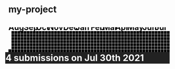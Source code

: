 # my-project
<h1>
  <div class="ant-card-body"><svg class="react-calendar-heatmap" viewBox="0 0 582 90"><g transform="translate(0, 0)" class="react-calendar-heatmap-month-labels"><text x="0" y="10" class="react-calendar-heatmap-month-label">Aug</text><text x="55" y="10" class="react-calendar-heatmap-month-label">Sep</text><text x="99" y="10" class="react-calendar-heatmap-month-label">Oct</text><text x="143" y="10" class="react-calendar-heatmap-month-label">Nov</text><text x="198" y="10" class="react-calendar-heatmap-month-label">Dec</text><text x="242" y="10" class="react-calendar-heatmap-month-label">Jan</text><text x="297" y="10" class="react-calendar-heatmap-month-label">Feb</text><text x="341" y="10" class="react-calendar-heatmap-month-label">Mar</text><text x="385" y="10" class="react-calendar-heatmap-month-label">Apr</text><text x="429" y="10" class="react-calendar-heatmap-month-label">May</text><text x="484" y="10" class="react-calendar-heatmap-month-label">Jun</text><text x="528" y="10" class="react-calendar-heatmap-month-label">Jul</text></g><g transform="translate(0, 14)" class="react-calendar-heatmap-all-weeks"><g transform="translate(0, 0)" class="react-calendar-heatmap-week"><rect width="10" height="10" x="0" y="66" class="color-empty"><title></title></rect></g><g transform="translate(11, 0)" class="react-calendar-heatmap-week"><rect width="10" height="10" x="0" y="0" class="color-empty"><title></title></rect><rect width="10" height="10" x="0" y="11" class="color-empty"><title></title></rect><rect width="10" height="10" x="0" y="22" class="color-empty"><title></title></rect><rect width="10" height="10" x="0" y="33" class="color-empty"><title></title></rect><rect width="10" height="10" x="0" y="44" class="color-empty"><title></title></rect><rect width="10" height="10" x="0" y="55" class="color-empty"><title></title></rect><rect width="10" height="10" x="0" y="66" class="color-github-4" data-tip="21 submissions on Aug 8th 2020" currentItem="false"><title></title></rect></g><g transform="translate(22, 0)" class="react-calendar-heatmap-week"><rect width="10" height="10" x="0" y="0" class="color-empty"><title></title></rect><rect width="10" height="10" x="0" y="11" class="color-empty"><title></title></rect><rect width="10" height="10" x="0" y="22" class="color-empty"><title></title></rect><rect width="10" height="10" x="0" y="33" class="color-empty"><title></title></rect><rect width="10" height="10" x="0" y="44" class="color-empty"><title></title></rect><rect width="10" height="10" x="0" y="55" class="color-empty"><title></title></rect><rect width="10" height="10" x="0" y="66" class="color-empty"><title></title></rect></g><g transform="translate(33, 0)" class="react-calendar-heatmap-week"><rect width="10" height="10" x="0" y="0" class="color-empty"><title></title></rect><rect width="10" height="10" x="0" y="11" class="color-empty"><title></title></rect><rect width="10" height="10" x="0" y="22" class="color-empty"><title></title></rect><rect width="10" height="10" x="0" y="33" class="color-empty"><title></title></rect><rect width="10" height="10" x="0" y="44" class="color-empty"><title></title></rect><rect width="10" height="10" x="0" y="55" class="color-empty"><title></title></rect><rect width="10" height="10" x="0" y="66" class="color-github-1" data-tip="1 submission on Aug 22nd 2020" currentItem="false"><title></title></rect></g><g transform="translate(44, 0)" class="react-calendar-heatmap-week"><rect width="10" height="10" x="0" y="0" class="color-empty"><title></title></rect><rect width="10" height="10" x="0" y="11" class="color-empty"><title></title></rect><rect width="10" height="10" x="0" y="22" class="color-empty"><title></title></rect><rect width="10" height="10" x="0" y="33" class="color-empty"><title></title></rect><rect width="10" height="10" x="0" y="44" class="color-empty"><title></title></rect><rect width="10" height="10" x="0" y="55" class="color-empty"><title></title></rect><rect width="10" height="10" x="0" y="66" class="color-empty"><title></title></rect></g><g transform="translate(55, 0)" class="react-calendar-heatmap-week"><rect width="10" height="10" x="0" y="0" class="color-empty"><title></title></rect><rect width="10" height="10" x="0" y="11" class="color-empty"><title></title></rect><rect width="10" height="10" x="0" y="22" class="color-empty"><title></title></rect><rect width="10" height="10" x="0" y="33" class="color-empty"><title></title></rect><rect width="10" height="10" x="0" y="44" class="color-empty"><title></title></rect><rect width="10" height="10" x="0" y="55" class="color-empty"><title></title></rect><rect width="10" height="10" x="0" y="66" class="color-empty"><title></title></rect></g><g transform="translate(66, 0)" class="react-calendar-heatmap-week"><rect width="10" height="10" x="0" y="0" class="color-empty"><title></title></rect><rect width="10" height="10" x="0" y="11" class="color-empty"><title></title></rect><rect width="10" height="10" x="0" y="22" class="color-empty"><title></title></rect><rect width="10" height="10" x="0" y="33" class="color-empty"><title></title></rect><rect width="10" height="10" x="0" y="44" class="color-empty"><title></title></rect><rect width="10" height="10" x="0" y="55" class="color-empty"><title></title></rect><rect width="10" height="10" x="0" y="66" class="color-empty"><title></title></rect></g><g transform="translate(77, 0)" class="react-calendar-heatmap-week"><rect width="10" height="10" x="0" y="0" class="color-empty"><title></title></rect><rect width="10" height="10" x="0" y="11" class="color-empty"><title></title></rect><rect width="10" height="10" x="0" y="22" class="color-empty"><title></title></rect><rect width="10" height="10" x="0" y="33" class="color-empty"><title></title></rect><rect width="10" height="10" x="0" y="44" class="color-empty"><title></title></rect><rect width="10" height="10" x="0" y="55" class="color-empty"><title></title></rect><rect width="10" height="10" x="0" y="66" class="color-empty"><title></title></rect></g><g transform="translate(88, 0)" class="react-calendar-heatmap-week"><rect width="10" height="10" x="0" y="0" class="color-empty"><title></title></rect><rect width="10" height="10" x="0" y="11" class="color-empty"><title></title></rect><rect width="10" height="10" x="0" y="22" class="color-empty"><title></title></rect><rect width="10" height="10" x="0" y="33" class="color-empty"><title></title></rect><rect width="10" height="10" x="0" y="44" class="color-empty"><title></title></rect><rect width="10" height="10" x="0" y="55" class="color-empty"><title></title></rect><rect width="10" height="10" x="0" y="66" class="color-empty"><title></title></rect></g><g transform="translate(99, 0)" class="react-calendar-heatmap-week"><rect width="10" height="10" x="0" y="0" class="color-empty"><title></title></rect><rect width="10" height="10" x="0" y="11" class="color-empty"><title></title></rect><rect width="10" height="10" x="0" y="22" class="color-empty"><title></title></rect><rect width="10" height="10" x="0" y="33" class="color-empty"><title></title></rect><rect width="10" height="10" x="0" y="44" class="color-empty"><title></title></rect><rect width="10" height="10" x="0" y="55" class="color-empty"><title></title></rect><rect width="10" height="10" x="0" y="66" class="color-empty"><title></title></rect></g><g transform="translate(110, 0)" class="react-calendar-heatmap-week"><rect width="10" height="10" x="0" y="0" class="color-empty"><title></title></rect><rect width="10" height="10" x="0" y="11" class="color-empty"><title></title></rect><rect width="10" height="10" x="0" y="22" class="color-empty"><title></title></rect><rect width="10" height="10" x="0" y="33" class="color-empty"><title></title></rect><rect width="10" height="10" x="0" y="44" class="color-empty"><title></title></rect><rect width="10" height="10" x="0" y="55" class="color-empty"><title></title></rect><rect width="10" height="10" x="0" y="66" class="color-empty"><title></title></rect></g><g transform="translate(121, 0)" class="react-calendar-heatmap-week"><rect width="10" height="10" x="0" y="0" class="color-empty"><title></title></rect><rect width="10" height="10" x="0" y="11" class="color-empty"><title></title></rect><rect width="10" height="10" x="0" y="22" class="color-github-1" data-tip="1 submission on Oct 13th 2020" currentItem="false"><title></title></rect><rect width="10" height="10" x="0" y="33" class="color-empty"><title></title></rect><rect width="10" height="10" x="0" y="44" class="color-github-4" data-tip="12 submissions on Oct 15th 2020" currentItem="false"><title></title></rect><rect width="10" height="10" x="0" y="55" class="color-github-4" data-tip="33 submissions on Oct 16th 2020" currentItem="false"><title></title></rect><rect width="10" height="10" x="0" y="66" class="color-empty"><title></title></rect></g><g transform="translate(132, 0)" class="react-calendar-heatmap-week"><rect width="10" height="10" x="0" y="0" class="color-github-1" data-tip="1 submission on Oct 18th 2020" currentItem="false"><title></title></rect><rect width="10" height="10" x="0" y="11" class="color-github-3" data-tip="2 submissions on Oct 19th 2020" currentItem="false"><title></title></rect><rect width="10" height="10" x="0" y="22" class="color-empty"><title></title></rect><rect width="10" height="10" x="0" y="33" class="color-empty"><title></title></rect><rect width="10" height="10" x="0" y="44" class="color-empty"><title></title></rect><rect width="10" height="10" x="0" y="55" class="color-empty"><title></title></rect><rect width="10" height="10" x="0" y="66" class="color-empty"><title></title></rect></g><g transform="translate(143, 0)" class="react-calendar-heatmap-week"><rect width="10" height="10" x="0" y="0" class="color-empty"><title></title></rect><rect width="10" height="10" x="0" y="11" class="color-empty"><title></title></rect><rect width="10" height="10" x="0" y="22" class="color-empty"><title></title></rect><rect width="10" height="10" x="0" y="33" class="color-empty"><title></title></rect><rect width="10" height="10" x="0" y="44" class="color-empty"><title></title></rect><rect width="10" height="10" x="0" y="55" class="color-empty"><title></title></rect><rect width="10" height="10" x="0" y="66" class="color-empty"><title></title></rect></g><g transform="translate(154, 0)" class="react-calendar-heatmap-week"><rect width="10" height="10" x="0" y="0" class="color-empty"><title></title></rect><rect width="10" height="10" x="0" y="11" class="color-github-1" data-tip="1 submission on Nov 2nd 2020" currentItem="false"><title></title></rect><rect width="10" height="10" x="0" y="22" class="color-github-3" data-tip="2 submissions on Nov 3rd 2020" currentItem="false"><title></title></rect><rect width="10" height="10" x="0" y="33" class="color-github-4" data-tip="4 submissions on Nov 4th 2020" currentItem="false"><title></title></rect><rect width="10" height="10" x="0" y="44" class="color-github-1" data-tip="1 submission on Nov 5th 2020" currentItem="false"><title></title></rect><rect width="10" height="10" x="0" y="55" class="color-github-1" data-tip="1 submission on Nov 6th 2020" currentItem="false"><title></title></rect><rect width="10" height="10" x="0" y="66" class="color-github-3" data-tip="2 submissions on Nov 7th 2020" currentItem="false"><title></title></rect></g><g transform="translate(165, 0)" class="react-calendar-heatmap-week"><rect width="10" height="10" x="0" y="0" class="color-github-3" data-tip="2 submissions on Nov 8th 2020" currentItem="false"><title></title></rect><rect width="10" height="10" x="0" y="11" class="color-empty"><title></title></rect><rect width="10" height="10" x="0" y="22" class="color-github-3" data-tip="2 submissions on Nov 10th 2020" currentItem="false"><title></title></rect><rect width="10" height="10" x="0" y="33" class="color-empty"><title></title></rect><rect width="10" height="10" x="0" y="44" class="color-github-4" data-tip="5 submissions on Nov 12th 2020" currentItem="false"><title></title></rect><rect width="10" height="10" x="0" y="55" class="color-github-3" data-tip="2 submissions on Nov 13th 2020" currentItem="false"><title></title></rect><rect width="10" height="10" x="0" y="66" class="color-empty"><title></title></rect></g><g transform="translate(176, 0)" class="react-calendar-heatmap-week"><rect width="10" height="10" x="0" y="0" class="color-empty"><title></title></rect><rect width="10" height="10" x="0" y="11" class="color-github-1" data-tip="1 submission on Nov 16th 2020" currentItem="false"><title></title></rect><rect width="10" height="10" x="0" y="22" class="color-empty"><title></title></rect><rect width="10" height="10" x="0" y="33" class="color-empty"><title></title></rect><rect width="10" height="10" x="0" y="44" class="color-empty"><title></title></rect><rect width="10" height="10" x="0" y="55" class="color-empty"><title></title></rect><rect width="10" height="10" x="0" y="66" class="color-empty"><title></title></rect></g><g transform="translate(187, 0)" class="react-calendar-heatmap-week"><rect width="10" height="10" x="0" y="0" class="color-empty"><title></title></rect><rect width="10" height="10" x="0" y="11" class="color-empty"><title></title></rect><rect width="10" height="10" x="0" y="22" class="color-empty"><title></title></rect><rect width="10" height="10" x="0" y="33" class="color-empty"><title></title></rect><rect width="10" height="10" x="0" y="44" class="color-empty"><title></title></rect><rect width="10" height="10" x="0" y="55" class="color-empty"><title></title></rect><rect width="10" height="10" x="0" y="66" class="color-empty"><title></title></rect></g><g transform="translate(198, 0)" class="react-calendar-heatmap-week"><rect width="10" height="10" x="0" y="0" class="color-empty"><title></title></rect><rect width="10" height="10" x="0" y="11" class="color-empty"><title></title></rect><rect width="10" height="10" x="0" y="22" class="color-github-1" data-tip="1 submission on Dec 1st 2020" currentItem="false"><title></title></rect><rect width="10" height="10" x="0" y="33" class="color-github-4" data-tip="5 submissions on Dec 2nd 2020" currentItem="false"><title></title></rect><rect width="10" height="10" x="0" y="44" class="color-github-1" data-tip="1 submission on Dec 3rd 2020" currentItem="false"><title></title></rect><rect width="10" height="10" x="0" y="55" class="color-github-1" data-tip="1 submission on Dec 4th 2020" currentItem="false"><title></title></rect><rect width="10" height="10" x="0" y="66" class="color-empty"><title></title></rect></g><g transform="translate(209, 0)" class="react-calendar-heatmap-week"><rect width="10" height="10" x="0" y="0" class="color-github-4" data-tip="4 submissions on Dec 6th 2020" currentItem="false"><title></title></rect><rect width="10" height="10" x="0" y="11" class="color-github-3" data-tip="2 submissions on Dec 7th 2020" currentItem="false"><title></title></rect><rect width="10" height="10" x="0" y="22" class="color-github-1" data-tip="1 submission on Dec 8th 2020" currentItem="false"><title></title></rect><rect width="10" height="10" x="0" y="33" class="color-github-3" data-tip="2 submissions on Dec 9th 2020" currentItem="false"><title></title></rect><rect width="10" height="10" x="0" y="44" class="color-github-4" data-tip="4 submissions on Dec 10th 2020" currentItem="false"><title></title></rect><rect width="10" height="10" x="0" y="55" class="color-empty"><title></title></rect><rect width="10" height="10" x="0" y="66" class="color-empty"><title></title></rect></g><g transform="translate(220, 0)" class="react-calendar-heatmap-week"><rect width="10" height="10" x="0" y="0" class="color-github-1" data-tip="1 submission on Dec 13th 2020" currentItem="false"><title></title></rect><rect width="10" height="10" x="0" y="11" class="color-github-1" data-tip="1 submission on Dec 14th 2020" currentItem="false"><title></title></rect><rect width="10" height="10" x="0" y="22" class="color-empty"><title></title></rect><rect width="10" height="10" x="0" y="33" class="color-github-1" data-tip="1 submission on Dec 16th 2020" currentItem="false"><title></title></rect><rect width="10" height="10" x="0" y="44" class="color-github-1" data-tip="1 submission on Dec 17th 2020" currentItem="false"><title></title></rect><rect width="10" height="10" x="0" y="55" class="color-empty"><title></title></rect><rect width="10" height="10" x="0" y="66" class="color-github-1" data-tip="1 submission on Dec 19th 2020" currentItem="false"><title></title></rect></g><g transform="translate(231, 0)" class="react-calendar-heatmap-week"><rect width="10" height="10" x="0" y="0" class="color-github-1" data-tip="1 submission on Dec 20th 2020" currentItem="false"><title></title></rect><rect width="10" height="10" x="0" y="11" class="color-github-1" data-tip="1 submission on Dec 21st 2020" currentItem="false"><title></title></rect><rect width="10" height="10" x="0" y="22" class="color-github-3" data-tip="2 submissions on Dec 22nd 2020" currentItem="false"><title></title></rect><rect width="10" height="10" x="0" y="33" class="color-github-1" data-tip="1 submission on Dec 23rd 2020" currentItem="false"><title></title></rect><rect width="10" height="10" x="0" y="44" class="color-empty"><title></title></rect><rect width="10" height="10" x="0" y="55" class="color-github-3" data-tip="2 submissions on Dec 25th 2020" currentItem="false"><title></title></rect><rect width="10" height="10" x="0" y="66" class="color-empty"><title></title></rect></g><g transform="translate(242, 0)" class="react-calendar-heatmap-week"><rect width="10" height="10" x="0" y="0" class="color-github-1" data-tip="1 submission on Dec 27th 2020" currentItem="false"><title></title></rect><rect width="10" height="10" x="0" y="11" class="color-github-1" data-tip="1 submission on Dec 28th 2020" currentItem="false"><title></title></rect><rect width="10" height="10" x="0" y="22" class="color-github-1" data-tip="1 submission on Dec 29th 2020" currentItem="false"><title></title></rect><rect width="10" height="10" x="0" y="33" class="color-github-3" data-tip="2 submissions on Dec 30th 2020" currentItem="false"><title></title></rect><rect width="10" height="10" x="0" y="44" class="color-github-1" data-tip="1 submission on Dec 31st 2020" currentItem="false"><title></title></rect><rect width="10" height="10" x="0" y="55" class="color-github-1" data-tip="1 submission on Jan 1st 2021" currentItem="false"><title></title></rect><rect width="10" height="10" x="0" y="66" class="color-github-1" data-tip="1 submission on Jan 2nd 2021" currentItem="false"><title></title></rect></g><g transform="translate(253, 0)" class="react-calendar-heatmap-week"><rect width="10" height="10" x="0" y="0" class="color-github-1" data-tip="1 submission on Jan 3rd 2021" currentItem="false"><title></title></rect><rect width="10" height="10" x="0" y="11" class="color-empty"><title></title></rect><rect width="10" height="10" x="0" y="22" class="color-empty"><title></title></rect><rect width="10" height="10" x="0" y="33" class="color-github-1" data-tip="1 submission on Jan 6th 2021" currentItem="false"><title></title></rect><rect width="10" height="10" x="0" y="44" class="color-github-1" data-tip="1 submission on Jan 7th 2021" currentItem="false"><title></title></rect><rect width="10" height="10" x="0" y="55" class="color-github-1" data-tip="1 submission on Jan 8th 2021" currentItem="false"><title></title></rect><rect width="10" height="10" x="0" y="66" class="color-empty"><title></title></rect></g><g transform="translate(264, 0)" class="react-calendar-heatmap-week"><rect width="10" height="10" x="0" y="0" class="color-empty"><title></title></rect><rect width="10" height="10" x="0" y="11" class="color-empty"><title></title></rect><rect width="10" height="10" x="0" y="22" class="color-github-1" data-tip="1 submission on Jan 12th 2021" currentItem="false"><title></title></rect><rect width="10" height="10" x="0" y="33" class="color-github-1" data-tip="1 submission on Jan 13th 2021" currentItem="false"><title></title></rect><rect width="10" height="10" x="0" y="44" class="color-github-1" data-tip="1 submission on Jan 14th 2021" currentItem="false"><title></title></rect><rect width="10" height="10" x="0" y="55" class="color-empty"><title></title></rect><rect width="10" height="10" x="0" y="66" class="color-github-3" data-tip="2 submissions on Jan 16th 2021" currentItem="false"><title></title></rect></g><g transform="translate(275, 0)" class="react-calendar-heatmap-week"><rect width="10" height="10" x="0" y="0" class="color-empty"><title></title></rect><rect width="10" height="10" x="0" y="11" class="color-empty"><title></title></rect><rect width="10" height="10" x="0" y="22" class="color-github-1" data-tip="1 submission on Jan 19th 2021" currentItem="false"><title></title></rect><rect width="10" height="10" x="0" y="33" class="color-empty"><title></title></rect><rect width="10" height="10" x="0" y="44" class="color-empty"><title></title></rect><rect width="10" height="10" x="0" y="55" class="color-empty"><title></title></rect><rect width="10" height="10" x="0" y="66" class="color-empty"><title></title></rect></g><g transform="translate(286, 0)" class="react-calendar-heatmap-week"><rect width="10" height="10" x="0" y="0" class="color-empty"><title></title></rect><rect width="10" height="10" x="0" y="11" class="color-github-1" data-tip="1 submission on Jan 25th 2021" currentItem="false"><title></title></rect><rect width="10" height="10" x="0" y="22" class="color-empty"><title></title></rect><rect width="10" height="10" x="0" y="33" class="color-empty"><title></title></rect><rect width="10" height="10" x="0" y="44" class="color-empty"><title></title></rect><rect width="10" height="10" x="0" y="55" class="color-empty"><title></title></rect><rect width="10" height="10" x="0" y="66" class="color-empty"><title></title></rect></g><g transform="translate(297, 0)" class="react-calendar-heatmap-week"><rect width="10" height="10" x="0" y="0" class="color-empty"><title></title></rect><rect width="10" height="10" x="0" y="11" class="color-github-1" data-tip="1 submission on Feb 1st 2021" currentItem="false"><title></title></rect><rect width="10" height="10" x="0" y="22" class="color-empty"><title></title></rect><rect width="10" height="10" x="0" y="33" class="color-empty"><title></title></rect><rect width="10" height="10" x="0" y="44" class="color-empty"><title></title></rect><rect width="10" height="10" x="0" y="55" class="color-empty"><title></title></rect><rect width="10" height="10" x="0" y="66" class="color-empty"><title></title></rect></g><g transform="translate(308, 0)" class="react-calendar-heatmap-week"><rect width="10" height="10" x="0" y="0" class="color-empty"><title></title></rect><rect width="10" height="10" x="0" y="11" class="color-empty"><title></title></rect><rect width="10" height="10" x="0" y="22" class="color-empty"><title></title></rect><rect width="10" height="10" x="0" y="33" class="color-empty"><title></title></rect><rect width="10" height="10" x="0" y="44" class="color-empty"><title></title></rect><rect width="10" height="10" x="0" y="55" class="color-empty"><title></title></rect><rect width="10" height="10" x="0" y="66" class="color-empty"><title></title></rect></g><g transform="translate(319, 0)" class="react-calendar-heatmap-week"><rect width="10" height="10" x="0" y="0" class="color-empty"><title></title></rect><rect width="10" height="10" x="0" y="11" class="color-empty"><title></title></rect><rect width="10" height="10" x="0" y="22" class="color-empty"><title></title></rect><rect width="10" height="10" x="0" y="33" class="color-empty"><title></title></rect><rect width="10" height="10" x="0" y="44" class="color-empty"><title></title></rect><rect width="10" height="10" x="0" y="55" class="color-empty"><title></title></rect><rect width="10" height="10" x="0" y="66" class="color-empty"><title></title></rect></g><g transform="translate(330, 0)" class="react-calendar-heatmap-week"><rect width="10" height="10" x="0" y="0" class="color-empty"><title></title></rect><rect width="10" height="10" x="0" y="11" class="color-empty"><title></title></rect><rect width="10" height="10" x="0" y="22" class="color-empty"><title></title></rect><rect width="10" height="10" x="0" y="33" class="color-empty"><title></title></rect><rect width="10" height="10" x="0" y="44" class="color-empty"><title></title></rect><rect width="10" height="10" x="0" y="55" class="color-empty"><title></title></rect><rect width="10" height="10" x="0" y="66" class="color-empty"><title></title></rect></g><g transform="translate(341, 0)" class="react-calendar-heatmap-week"><rect width="10" height="10" x="0" y="0" class="color-empty"><title></title></rect><rect width="10" height="10" x="0" y="11" class="color-empty"><title></title></rect><rect width="10" height="10" x="0" y="22" class="color-github-4" data-tip="4 submissions on Mar 2nd 2021" currentItem="false"><title></title></rect><rect width="10" height="10" x="0" y="33" class="color-github-1" data-tip="1 submission on Mar 3rd 2021" currentItem="false"><title></title></rect><rect width="10" height="10" x="0" y="44" class="color-github-1" data-tip="1 submission on Mar 4th 2021" currentItem="false"><title></title></rect><rect width="10" height="10" x="0" y="55" class="color-github-1" data-tip="1 submission on Mar 5th 2021" currentItem="false"><title></title></rect><rect width="10" height="10" x="0" y="66" class="color-empty"><title></title></rect></g><g transform="translate(352, 0)" class="react-calendar-heatmap-week"><rect width="10" height="10" x="0" y="0" class="color-github-3" data-tip="2 submissions on Mar 7th 2021" currentItem="false"><title></title></rect><rect width="10" height="10" x="0" y="11" class="color-empty"><title></title></rect><rect width="10" height="10" x="0" y="22" class="color-github-3" data-tip="2 submissions on Mar 9th 2021" currentItem="false"><title></title></rect><rect width="10" height="10" x="0" y="33" class="color-empty"><title></title></rect><rect width="10" height="10" x="0" y="44" class="color-github-3" data-tip="2 submissions on Mar 11th 2021" currentItem="false"><title></title></rect><rect width="10" height="10" x="0" y="55" class="color-empty"><title></title></rect><rect width="10" height="10" x="0" y="66" class="color-github-1" data-tip="1 submission on Mar 13th 2021" currentItem="false"><title></title></rect></g><g transform="translate(363, 0)" class="react-calendar-heatmap-week"><rect width="10" height="10" x="0" y="0" class="color-github-1" data-tip="1 submission on Mar 14th 2021" currentItem="false"><title></title></rect><rect width="10" height="10" x="0" y="11" class="color-empty"><title></title></rect><rect width="10" height="10" x="0" y="22" class="color-github-1" data-tip="1 submission on Mar 16th 2021" currentItem="false"><title></title></rect><rect width="10" height="10" x="0" y="33" class="color-github-1" data-tip="1 submission on Mar 17th 2021" currentItem="false"><title></title></rect><rect width="10" height="10" x="0" y="44" class="color-github-1" data-tip="1 submission on Mar 18th 2021" currentItem="false"><title></title></rect><rect width="10" height="10" x="0" y="55" class="color-empty"><title></title></rect><rect width="10" height="10" x="0" y="66" class="color-empty"><title></title></rect></g><g transform="translate(374, 0)" class="react-calendar-heatmap-week"><rect width="10" height="10" x="0" y="0" class="color-github-3" data-tip="3 submissions on Mar 21st 2021" currentItem="false"><title></title></rect><rect width="10" height="10" x="0" y="11" class="color-empty"><title></title></rect><rect width="10" height="10" x="0" y="22" class="color-github-1" data-tip="1 submission on Mar 23rd 2021" currentItem="false"><title></title></rect><rect width="10" height="10" x="0" y="33" class="color-github-1" data-tip="1 submission on Mar 24th 2021" currentItem="false"><title></title></rect><rect width="10" height="10" x="0" y="44" class="color-github-1" data-tip="1 submission on Mar 25th 2021" currentItem="false"><title></title></rect><rect width="10" height="10" x="0" y="55" class="color-empty"><title></title></rect><rect width="10" height="10" x="0" y="66" class="color-github-1" data-tip="1 submission on Mar 27th 2021" currentItem="false"><title></title></rect></g><g transform="translate(385, 0)" class="react-calendar-heatmap-week"><rect width="10" height="10" x="0" y="0" class="color-github-1" data-tip="1 submission on Mar 28th 2021" currentItem="false"><title></title></rect><rect width="10" height="10" x="0" y="11" class="color-github-1" data-tip="1 submission on Mar 29th 2021" currentItem="false"><title></title></rect><rect width="10" height="10" x="0" y="22" class="color-github-1" data-tip="1 submission on Mar 30th 2021" currentItem="false"><title></title></rect><rect width="10" height="10" x="0" y="33" class="color-empty"><title></title></rect><rect width="10" height="10" x="0" y="44" class="color-github-1" data-tip="1 submission on Apr 1st 2021" currentItem="false"><title></title></rect><rect width="10" height="10" x="0" y="55" class="color-github-1" data-tip="1 submission on Apr 2nd 2021" currentItem="false"><title></title></rect><rect width="10" height="10" x="0" y="66" class="color-empty"><title></title></rect></g><g transform="translate(396, 0)" class="react-calendar-heatmap-week"><rect width="10" height="10" x="0" y="0" class="color-github-3" data-tip="2 submissions on Apr 4th 2021" currentItem="false"><title></title></rect><rect width="10" height="10" x="0" y="11" class="color-empty"><title></title></rect><rect width="10" height="10" x="0" y="22" class="color-github-3" data-tip="3 submissions on Apr 6th 2021" currentItem="false"><title></title></rect><rect width="10" height="10" x="0" y="33" class="color-empty"><title></title></rect><rect width="10" height="10" x="0" y="44" class="color-empty"><title></title></rect><rect width="10" height="10" x="0" y="55" class="color-empty"><title></title></rect><rect width="10" height="10" x="0" y="66" class="color-empty"><title></title></rect></g><g transform="translate(407, 0)" class="react-calendar-heatmap-week"><rect width="10" height="10" x="0" y="0" class="color-empty"><title></title></rect><rect width="10" height="10" x="0" y="11" class="color-empty"><title></title></rect><rect width="10" height="10" x="0" y="22" class="color-empty"><title></title></rect><rect width="10" height="10" x="0" y="33" class="color-empty"><title></title></rect><rect width="10" height="10" x="0" y="44" class="color-github-4" data-tip="10 submissions on Apr 15th 2021" currentItem="false"><title></title></rect><rect width="10" height="10" x="0" y="55" class="color-github-3" data-tip="3 submissions on Apr 16th 2021" currentItem="false"><title></title></rect><rect width="10" height="10" x="0" y="66" class="color-github-4" data-tip="7 submissions on Apr 17th 2021" currentItem="false"><title></title></rect></g><g transform="translate(418, 0)" class="react-calendar-heatmap-week"><rect width="10" height="10" x="0" y="0" class="color-github-4" data-tip="20 submissions on Apr 18th 2021" currentItem="false"><title></title></rect><rect width="10" height="10" x="0" y="11" class="color-github-4" data-tip="4 submissions on Apr 19th 2021" currentItem="false"><title></title></rect><rect width="10" height="10" x="0" y="22" class="color-github-4" data-tip="15 submissions on Apr 20th 2021" currentItem="false"><title></title></rect><rect width="10" height="10" x="0" y="33" class="color-github-4" data-tip="27 submissions on Apr 21st 2021" currentItem="false"><title></title></rect><rect width="10" height="10" x="0" y="44" class="color-github-4" data-tip="5 submissions on Apr 22nd 2021" currentItem="false"><title></title></rect><rect width="10" height="10" x="0" y="55" class="color-github-3" data-tip="3 submissions on Apr 23rd 2021" currentItem="false"><title></title></rect><rect width="10" height="10" x="0" y="66" class="color-github-4" data-tip="10 submissions on Apr 24th 2021" currentItem="false"><title></title></rect></g><g transform="translate(429, 0)" class="react-calendar-heatmap-week"><rect width="10" height="10" x="0" y="0" class="color-github-4" data-tip="4 submissions on Apr 25th 2021" currentItem="false"><title></title></rect><rect width="10" height="10" x="0" y="11" class="color-github-4" data-tip="7 submissions on Apr 26th 2021" currentItem="false"><title></title></rect><rect width="10" height="10" x="0" y="22" class="color-github-4" data-tip="9 submissions on Apr 27th 2021" currentItem="false"><title></title></rect><rect width="10" height="10" x="0" y="33" class="color-empty"><title></title></rect><rect width="10" height="10" x="0" y="44" class="color-github-3" data-tip="2 submissions on Apr 29th 2021" currentItem="false"><title></title></rect><rect width="10" height="10" x="0" y="55" class="color-github-3" data-tip="2 submissions on Apr 30th 2021" currentItem="false"><title></title></rect><rect width="10" height="10" x="0" y="66" class="color-github-4" data-tip="20 submissions on May 1st 2021" currentItem="false"><title></title></rect></g><g transform="translate(440, 0)" class="react-calendar-heatmap-week"><rect width="10" height="10" x="0" y="0" class="color-github-4" data-tip="16 submissions on May 2nd 2021" currentItem="false"><title></title></rect><rect width="10" height="10" x="0" y="11" class="color-github-4" data-tip="21 submissions on May 3rd 2021" currentItem="false"><title></title></rect><rect width="10" height="10" x="0" y="22" class="color-github-4" data-tip="25 submissions on May 4th 2021" currentItem="false"><title></title></rect><rect width="10" height="10" x="0" y="33" class="color-github-4" data-tip="24 submissions on May 5th 2021" currentItem="false"><title></title></rect><rect width="10" height="10" x="0" y="44" class="color-github-4" data-tip="4 submissions on May 6th 2021" currentItem="false"><title></title></rect><rect width="10" height="10" x="0" y="55" class="color-github-3" data-tip="3 submissions on May 7th 2021" currentItem="false"><title></title></rect><rect width="10" height="10" x="0" y="66" class="color-github-4" data-tip="6 submissions on May 8th 2021" currentItem="false"><title></title></rect></g><g transform="translate(451, 0)" class="react-calendar-heatmap-week"><rect width="10" height="10" x="0" y="0" class="color-github-3" data-tip="3 submissions on May 9th 2021" currentItem="false"><title></title></rect><rect width="10" height="10" x="0" y="11" class="color-empty"><title></title></rect><rect width="10" height="10" x="0" y="22" class="color-github-4" data-tip="35 submissions on May 11th 2021" currentItem="false"><title></title></rect><rect width="10" height="10" x="0" y="33" class="color-github-4" data-tip="15 submissions on May 12th 2021" currentItem="false"><title></title></rect><rect width="10" height="10" x="0" y="44" class="color-github-4" data-tip="11 submissions on May 13th 2021" currentItem="false"><title></title></rect><rect width="10" height="10" x="0" y="55" class="color-github-4" data-tip="28 submissions on May 14th 2021" currentItem="false"><title></title></rect><rect width="10" height="10" x="0" y="66" class="color-github-4" data-tip="23 submissions on May 15th 2021" currentItem="false"><title></title></rect></g><g transform="translate(462, 0)" class="react-calendar-heatmap-week"><rect width="10" height="10" x="0" y="0" class="color-github-4" data-tip="10 submissions on May 16th 2021" currentItem="false"><title></title></rect><rect width="10" height="10" x="0" y="11" class="color-github-4" data-tip="33 submissions on May 17th 2021" currentItem="false"><title></title></rect><rect width="10" height="10" x="0" y="22" class="color-github-4" data-tip="45 submissions on May 18th 2021" currentItem="false"><title></title></rect><rect width="10" height="10" x="0" y="33" class="color-github-4" data-tip="33 submissions on May 19th 2021" currentItem="false"><title></title></rect><rect width="10" height="10" x="0" y="44" class="color-github-4" data-tip="5 submissions on May 20th 2021" currentItem="false"><title></title></rect><rect width="10" height="10" x="0" y="55" class="color-github-4" data-tip="12 submissions on May 21st 2021" currentItem="false"><title></title></rect><rect width="10" height="10" x="0" y="66" class="color-github-4" data-tip="12 submissions on May 22nd 2021" currentItem="false"><title></title></rect></g><g transform="translate(473, 0)" class="react-calendar-heatmap-week"><rect width="10" height="10" x="0" y="0" class="color-github-4" data-tip="4 submissions on May 23rd 2021" currentItem="false"><title></title></rect><rect width="10" height="10" x="0" y="11" class="color-github-4" data-tip="8 submissions on May 24th 2021" currentItem="false"><title></title></rect><rect width="10" height="10" x="0" y="22" class="color-github-4" data-tip="13 submissions on May 25th 2021" currentItem="false"><title></title></rect><rect width="10" height="10" x="0" y="33" class="color-github-4" data-tip="4 submissions on May 26th 2021" currentItem="false"><title></title></rect><rect width="10" height="10" x="0" y="44" class="color-empty"><title></title></rect><rect width="10" height="10" x="0" y="55" class="color-github-1" data-tip="1 submission on May 28th 2021" currentItem="false"><title></title></rect><rect width="10" height="10" x="0" y="66" class="color-github-4" data-tip="8 submissions on May 29th 2021" currentItem="false"><title></title></rect></g><g transform="translate(484, 0)" class="react-calendar-heatmap-week"><rect width="10" height="10" x="0" y="0" class="color-github-4" data-tip="11 submissions on May 30th 2021" currentItem="false"><title></title></rect><rect width="10" height="10" x="0" y="11" class="color-github-3" data-tip="3 submissions on May 31st 2021" currentItem="false"><title></title></rect><rect width="10" height="10" x="0" y="22" class="color-github-4" data-tip="6 submissions on Jun 1st 2021" currentItem="false"><title></title></rect><rect width="10" height="10" x="0" y="33" class="color-github-3" data-tip="3 submissions on Jun 2nd 2021" currentItem="false"><title></title></rect><rect width="10" height="10" x="0" y="44" class="color-empty"><title></title></rect><rect width="10" height="10" x="0" y="55" class="color-github-4" data-tip="6 submissions on Jun 4th 2021" currentItem="false"><title></title></rect><rect width="10" height="10" x="0" y="66" class="color-github-4" data-tip="10 submissions on Jun 5th 2021" currentItem="false"><title></title></rect></g><g transform="translate(495, 0)" class="react-calendar-heatmap-week"><rect width="10" height="10" x="0" y="0" class="color-github-1" data-tip="1 submission on Jun 6th 2021" currentItem="false"><title></title></rect><rect width="10" height="10" x="0" y="11" class="color-github-1" data-tip="1 submission on Jun 7th 2021" currentItem="false"><title></title></rect><rect width="10" height="10" x="0" y="22" class="color-github-1" data-tip="1 submission on Jun 8th 2021" currentItem="false"><title></title></rect><rect width="10" height="10" x="0" y="33" class="color-github-1" data-tip="1 submission on Jun 9th 2021" currentItem="false"><title></title></rect><rect width="10" height="10" x="0" y="44" class="color-github-3" data-tip="3 submissions on Jun 10th 2021" currentItem="false"><title></title></rect><rect width="10" height="10" x="0" y="55" class="color-github-1" data-tip="1 submission on Jun 11th 2021" currentItem="false"><title></title></rect><rect width="10" height="10" x="0" y="66" class="color-empty"><title></title></rect></g><g transform="translate(506, 0)" class="react-calendar-heatmap-week"><rect width="10" height="10" x="0" y="0" class="color-github-1" data-tip="1 submission on Jun 13th 2021" currentItem="false"><title></title></rect><rect width="10" height="10" x="0" y="11" class="color-empty"><title></title></rect><rect width="10" height="10" x="0" y="22" class="color-empty"><title></title></rect><rect width="10" height="10" x="0" y="33" class="color-empty"><title></title></rect><rect width="10" height="10" x="0" y="44" class="color-empty"><title></title></rect><rect width="10" height="10" x="0" y="55" class="color-empty"><title></title></rect><rect width="10" height="10" x="0" y="66" class="color-empty"><title></title></rect></g><g transform="translate(517, 0)" class="react-calendar-heatmap-week"><rect width="10" height="10" x="0" y="0" class="color-empty"><title></title></rect><rect width="10" height="10" x="0" y="11" class="color-github-1" data-tip="1 submission on Jun 21st 2021" currentItem="false"><title></title></rect><rect width="10" height="10" x="0" y="22" class="color-github-3" data-tip="2 submissions on Jun 22nd 2021" currentItem="false"><title></title></rect><rect width="10" height="10" x="0" y="33" class="color-github-1" data-tip="1 submission on Jun 23rd 2021" currentItem="false"><title></title></rect><rect width="10" height="10" x="0" y="44" class="color-github-3" data-tip="3 submissions on Jun 24th 2021" currentItem="false"><title></title></rect><rect width="10" height="10" x="0" y="55" class="color-github-4" data-tip="5 submissions on Jun 25th 2021" currentItem="false"><title></title></rect><rect width="10" height="10" x="0" y="66" class="color-empty"><title></title></rect></g><g transform="translate(528, 0)" class="react-calendar-heatmap-week"><rect width="10" height="10" x="0" y="0" class="color-github-4" data-tip="17 submissions on Jun 27th 2021" currentItem="false"><title></title></rect><rect width="10" height="10" x="0" y="11" class="color-github-4" data-tip="5 submissions on Jun 28th 2021" currentItem="false"><title></title></rect><rect width="10" height="10" x="0" y="22" class="color-empty"><title></title></rect><rect width="10" height="10" x="0" y="33" class="color-github-1" data-tip="1 submission on Jun 30th 2021" currentItem="false"><title></title></rect><rect width="10" height="10" x="0" y="44" class="color-empty"><title></title></rect><rect width="10" height="10" x="0" y="55" class="color-github-4" data-tip="9 submissions on Jul 2nd 2021" currentItem="false"><title></title></rect><rect width="10" height="10" x="0" y="66" class="color-github-3" data-tip="3 submissions on Jul 3rd 2021" currentItem="false"><title></title></rect></g><g transform="translate(539, 0)" class="react-calendar-heatmap-week"><rect width="10" height="10" x="0" y="0" class="color-github-3" data-tip="2 submissions on Jul 4th 2021" currentItem="false"><title></title></rect><rect width="10" height="10" x="0" y="11" class="color-github-3" data-tip="3 submissions on Jul 5th 2021" currentItem="false"><title></title></rect><rect width="10" height="10" x="0" y="22" class="color-empty"><title></title></rect><rect width="10" height="10" x="0" y="33" class="color-github-1" data-tip="1 submission on Jul 7th 2021" currentItem="false"><title></title></rect><rect width="10" height="10" x="0" y="44" class="color-github-1" data-tip="1 submission on Jul 8th 2021" currentItem="false"><title></title></rect><rect width="10" height="10" x="0" y="55" class="color-github-1" data-tip="1 submission on Jul 9th 2021" currentItem="false"><title></title></rect><rect width="10" height="10" x="0" y="66" class="color-empty"><title></title></rect></g><g transform="translate(550, 0)" class="react-calendar-heatmap-week"><rect width="10" height="10" x="0" y="0" class="color-empty"><title></title></rect><rect width="10" height="10" x="0" y="11" class="color-github-1" data-tip="1 submission on Jul 12th 2021" currentItem="false"><title></title></rect><rect width="10" height="10" x="0" y="22" class="color-empty"><title></title></rect><rect width="10" height="10" x="0" y="33" class="color-github-3" data-tip="3 submissions on Jul 14th 2021" currentItem="false"><title></title></rect><rect width="10" height="10" x="0" y="44" class="color-github-3" data-tip="3 submissions on Jul 15th 2021" currentItem="false"><title></title></rect><rect width="10" height="10" x="0" y="55" class="color-github-1" data-tip="1 submission on Jul 16th 2021" currentItem="false"><title></title></rect><rect width="10" height="10" x="0" y="66" class="color-github-3" data-tip="2 submissions on Jul 17th 2021" currentItem="false"><title></title></rect></g><g transform="translate(561, 0)" class="react-calendar-heatmap-week"><rect width="10" height="10" x="0" y="0" class="color-empty"><title></title></rect><rect width="10" height="10" x="0" y="11" class="color-github-4" data-tip="7 submissions on Jul 19th 2021" currentItem="false"><title></title></rect><rect width="10" height="10" x="0" y="22" class="color-github-4" data-tip="8 submissions on Jul 20th 2021" currentItem="false"><title></title></rect><rect width="10" height="10" x="0" y="33" class="color-github-4" data-tip="14 submissions on Jul 21st 2021" currentItem="false"><title></title></rect><rect width="10" height="10" x="0" y="44" class="color-github-3" data-tip="3 submissions on Jul 22nd 2021" currentItem="false"><title></title></rect><rect width="10" height="10" x="0" y="55" class="color-github-4" data-tip="5 submissions on Jul 23rd 2021" currentItem="false"><title></title></rect><rect width="10" height="10" x="0" y="66" class="color-empty"><title></title></rect></g><g transform="translate(572, 0)" class="react-calendar-heatmap-week"><rect width="10" height="10" x="0" y="0" class="color-github-1" data-tip="1 submission on Jul 25th 2021" currentItem="false"><title></title></rect><rect width="10" height="10" x="0" y="11" class="color-github-3" data-tip="3 submissions on Jul 26th 2021" currentItem="false"><title></title></rect><rect width="10" height="10" x="0" y="22" class="color-github-3" data-tip="2 submissions on Jul 27th 2021" currentItem="false"><title></title></rect><rect width="10" height="10" x="0" y="33" class="color-github-1" data-tip="1 submission on Jul 28th 2021" currentItem="false"><title></title></rect><rect width="10" height="10" x="0" y="44" class="color-github-4" data-tip="4 submissions on Jul 29th 2021" currentItem="false"><title></title></rect><rect width="10" height="10" x="0" y="55" class="color-github-4" data-tip="4 submissions on Jul 30th 2021" currentItem="false"><title></title></rect><rect width="10" height="10" x="0" y="66" class="color-empty"><title></title></rect></g></g><g transform="translate(10, 14)" class="react-calendar-heatmap-weekday-labels"></g></svg><div class="__react_component_tooltip t4a7cbff7-4191-4588-b97e-7ae8e360a231 place-left type-dark" data-id="tooltip" style="left: 713px; top: 296px;"><style>
  	.t4a7cbff7-4191-4588-b97e-7ae8e360a231 {
	    color: #fff;
	    background: #222;
	    border: 1px solid transparent;
  	}

  	.t4a7cbff7-4191-4588-b97e-7ae8e360a231.place-top {
        margin-top: -10px;
    }
    .t4a7cbff7-4191-4588-b97e-7ae8e360a231.place-top::before {
        border-top: 8px solid transparent;
    }
    .t4a7cbff7-4191-4588-b97e-7ae8e360a231.place-top::after {
        border-left: 8px solid transparent;
        border-right: 8px solid transparent;
        bottom: -6px;
        left: 50%;
        margin-left: -8px;
        border-top-color: #222;
        border-top-style: solid;
        border-top-width: 6px;
    }

    .t4a7cbff7-4191-4588-b97e-7ae8e360a231.place-bottom {
        margin-top: 10px;
    }
    .t4a7cbff7-4191-4588-b97e-7ae8e360a231.place-bottom::before {
        border-bottom: 8px solid transparent;
    }
    .t4a7cbff7-4191-4588-b97e-7ae8e360a231.place-bottom::after {
        border-left: 8px solid transparent;
        border-right: 8px solid transparent;
        top: -6px;
        left: 50%;
        margin-left: -8px;
        border-bottom-color: #222;
        border-bottom-style: solid;
        border-bottom-width: 6px;
    }

    .t4a7cbff7-4191-4588-b97e-7ae8e360a231.place-left {
        margin-left: -10px;
    }
    .t4a7cbff7-4191-4588-b97e-7ae8e360a231.place-left::before {
        border-left: 8px solid transparent;
    }
    .t4a7cbff7-4191-4588-b97e-7ae8e360a231.place-left::after {
        border-top: 5px solid transparent;
        border-bottom: 5px solid transparent;
        right: -6px;
        top: 50%;
        margin-top: -4px;
        border-left-color: #222;
        border-left-style: solid;
        border-left-width: 6px;
    }

    .t4a7cbff7-4191-4588-b97e-7ae8e360a231.place-right {
        margin-left: 10px;
    }
    .t4a7cbff7-4191-4588-b97e-7ae8e360a231.place-right::before {
        border-right: 8px solid transparent;
    }
    .t4a7cbff7-4191-4588-b97e-7ae8e360a231.place-right::after {
        border-top: 5px solid transparent;
        border-bottom: 5px solid transparent;
        left: -6px;
        top: 50%;
        margin-top: -4px;
        border-right-color: #222;
        border-right-style: solid;
        border-right-width: 6px;
    }
  </style>4 submissions on Jul 30th 2021</div></div>
</h1>
